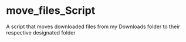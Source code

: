 # move_files_Script
A script that moves downloaded files from my Downloads folder to their respective designated folder
